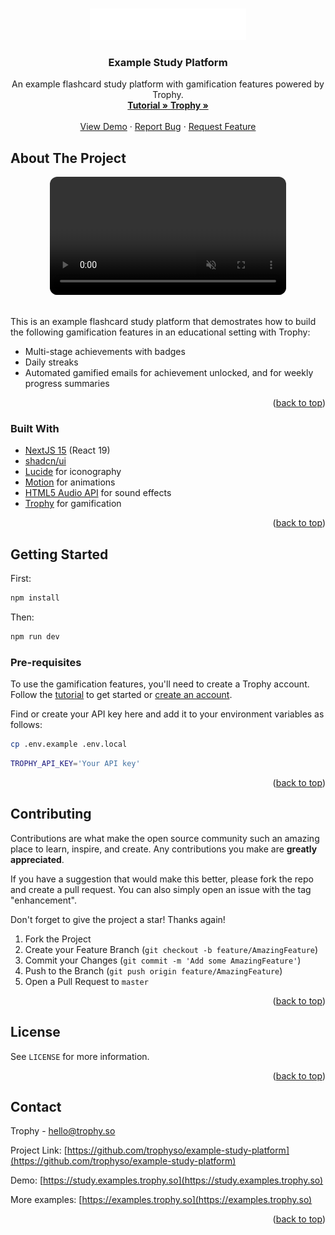 <a id="readme-top"></a>

<br />

<div align="center">
  <a href="https://github.com/trophyso/example-study-platform">
    <img src="assets/logo_dark.svg" alt="Trophy" width="250" height="50">
  </a>

<h3 align="center">Example Study Platform</h3>
  <p align="center">
    An example flashcard study platform with gamification features powered by Trophy.
    <br />
    <a href="https://docs.trophy.so/guides/tutorials/how-to-build-a-gamified-study-platform">
        <strong>Tutorial »</strong>
    </a>
    <a href="http://trophy.so?utm_source=github&utm_medium=example-apps&utm_campaign=example-study-platform">
        <strong>Trophy »</strong>
    </a>
    <br />
    <br />
    <a href="https://study.examples.trophy.so">View Demo</a>
    &middot;
    <a href="https://github.com/trophyso/example-study-platform/issues/new?labels=bug&template=bug-report---.md">Report Bug</a>
    &middot;
    <a href="https://github.com/trophyso/example-study-platform/issues/new?labels=enhancement&template=feature-request---.md">Request Feature</a>
  </p>
</div>

<!-- ABOUT THE PROJECT -->

## About The Project

<div align="center">
  <video width="75%" autoplay loop muted playsinline style="border-radius: 12px;">
    <source src="assets/demo.mp4" type="video/mp4">
    Your browser does not support the video tag.
  </video>
</div>

<br />

This is an example flashcard study platform that demostrates how to build the following gamification features in an educational setting with Trophy:

- Multi-stage achievements with badges
- Daily streaks
- Automated gamified emails for achievement unlocked, and for weekly progress summaries

<p align="right">(<a href="#readme-top">back to top</a>)</p>

### Built With

- [NextJS 15](https://nextjs.org/docs) (React 19)
- [shadcn/ui](https://ui.shadcn.com)
- [Lucide](https://lucide.dev/icons) for iconography
- [Motion](https://motion.dev/) for animations
- [HTML5 Audio API](https://developer.mozilla.org/en-US/docs/Web/API/Web_Audio_API) for sound effects
- [Trophy](http://trophy.so?utm_source=github&utm_medium=example-apps&utm_campaign=example-study-platform) for gamification

<p align="right">(<a href="#readme-top">back to top</a>)</p>

<!-- GETTING STARTED -->

## Getting Started

First:

```bash
npm install
```

Then:

```bash
npm run dev
```

### Pre-requisites

To use the gamification features, you'll need to create a Trophy account. Follow the [tutorial](https://docs.trophy.so/guides/tutorials/how-to-build-a-gamified-study-platform) to get started or [create an account](http://app.trophy.so/sign-up?utm_source=github&utm_medium=example-apps&utm_campaign=example-study-app).

Find or create your API key here and add it to your environment variables as follows:

```bash
cp .env.example .env.local
```

```bash
TROPHY_API_KEY='Your API key'
```

<p align="right">(<a href="#readme-top">back to top</a>)</p>

## Contributing

Contributions are what make the open source community such an amazing place to learn, inspire, and create. Any contributions you make are **greatly appreciated**.

If you have a suggestion that would make this better, please fork the repo and create a pull request. You can also simply open an issue with the tag "enhancement".

Don't forget to give the project a star! Thanks again!

1. Fork the Project
2. Create your Feature Branch (`git checkout -b feature/AmazingFeature`)
3. Commit your Changes (`git commit -m 'Add some AmazingFeature'`)
4. Push to the Branch (`git push origin feature/AmazingFeature`)
5. Open a Pull Request to `master`

<p align="right">(<a href="#readme-top">back to top</a>)</p>

## License

See `LICENSE` for more information.

<p align="right">(<a href="#readme-top">back to top</a>)</p>

<!-- CONTACT -->

## Contact

Trophy - [hello@trophy.so](mailto:hello@trophy.so)

Project Link: [https://github.com/trophyso/example-study-platform](https://github.com/trophyso/example-study-platform)

Demo: [https://study.examples.trophy.so](https://study.examples.trophy.so)

More examples: [https://examples.trophy.so](https://examples.trophy.so)

<p align="right">(<a href="#readme-top">back to top</a>)</p>
